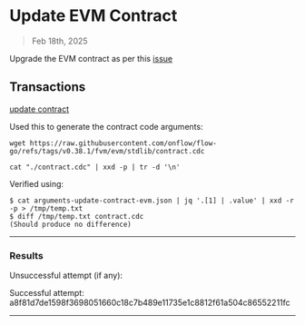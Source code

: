# Update EVM Contract

> Feb 18th, 2025

Upgrade the EVM contract as per this [issue](https://github.com/onflow/service-account/issues/361)

## Transactions

[update contract](../../../../transactions/update-contract)

Used this to generate the contract code arguments:

`wget https://raw.githubusercontent.com/onflow/flow-go/refs/tags/v0.38.1/fvm/evm/stdlib/contract.cdc` 

`cat "./contract.cdc" | xxd -p | tr -d '\n'`

Verified using:
```
$ cat arguments-update-contract-evm.json | jq '.[1] | .value' | xxd -r -p > /tmp/temp.txt
$ diff /tmp/temp.txt contract.cdc
(Should produce no difference)
```
___

### Results

Unsuccessful attempt (if any): 

Successful attempt: a8f81d7de1598f3698051660c18c7b489e11735e1c8812f61a504c86552211fc

___

